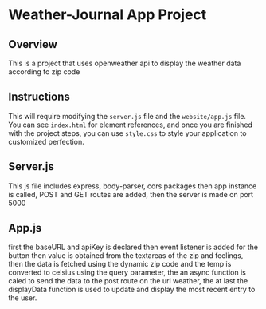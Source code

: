 # Weather-Journal App Project

## Overview
This is a project that uses openweather api to display the weather data according to zip code

## Instructions
This will require modifying the `server.js` file and the `website/app.js` file. You can see `index.html` for element references, and once you are finished with the project steps, you can use `style.css` to style your application to customized perfection.

## Server.js
This js file includes express, body-parser, cors packages then app instance is called, POST and GET routes are added, then the server is made on port 5000

## App.js
first the baseURL and apiKey is declared then event listener is added for the button then value is obtained from the textareas of the zip and feelings, then the data is fetched using the dynamic zip code and the temp is converted to celsius using the query parameter, the an async function is caled to send the data to the post route on the url weather, the at last the displayData function is used to update and display the most recent entry to the user.
